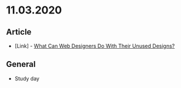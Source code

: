 # 11.03.2020

## Article

- \[Link\] - [What Can Web Designers Do With Their Unused Designs?](https://www.smashingmagazine.com/2020/11/unused-designs/)

## General

- Study day
